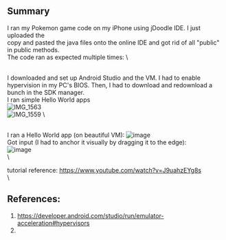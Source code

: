 ## Summary
I ran my Pokemon game code on my iPhone using jDoodle IDE. I just uploaded the \
copy and pasted the java files onto the online IDE and got rid of all "public" in public methods. \
The code ran as expected multiple times: \

\
I downloaded and set up Android Studio and the VM.
I had to enable hypervision in my PC's BIOS. Then, I had to download and redownload a bunch in the SDK manager. \
I ran simple Hello World apps \
![IMG_1563](https://github.com/user-attachments/assets/a43965e9-48b1-4612-b946-9021f7d7e39a) \
![IMG_1559](https://github.com/user-attachments/assets/e1e4c6e5-f7a6-40e3-a02e-f2fa1af84a7f) \

\
I ran a Hello World app (on beautiful VM):
![image](https://github.com/user-attachments/assets/b48a2365-4315-4bea-a04c-b80face7069c)
\
Got input (I had to anchor it visually by dragging it to the edge): \
![image](https://github.com/user-attachments/assets/fe45fbd3-c446-4859-9fdc-5bd547e227ed)\
\

tutorial reference: https://www.youtube.com/watch?v=J9uahzEYg8s \
\

## References:
1. https://developer.android.com/studio/run/emulator-acceleration#hypervisors
2. 
